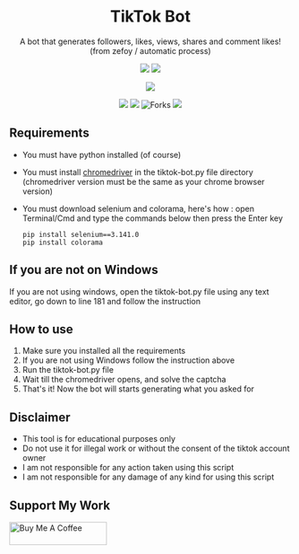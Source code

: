 <h1 align="center">TikTok Bot</h1>
<p align="center">A bot that generates followers, likes, views, shares and comment likes!<br>(from zefoy / automatic process)<p>

<p align="center">
<a href="https://github.com/simonfarah/tiktok-bot">
<img src="https://img.shields.io/badge/tiktok bot-EE1D52?&style=for-the-badge&logo=tiktok"></a>

<img src="https://img.shields.io/badge/python-FFD43B?&style=for-the-badge&logo=python">
</p>

<p align="center">
<a href="https://github.com/simonfarah"><img src="https://img.shields.io/badge/author-simon farah-red.svg?style=for-the-badge&logo=github"></a>
</p>

<p align="center">
<img src="https://img.shields.io/github/forks/simonfarah/tiktok-bot?color=EE1D52&style=flat-square">
<img src="https://img.shields.io/github/stars/simonfarah/tiktok-bot?color=EE1D52&style=flat-square">
<img title="Forks" src="https://img.shields.io/github/followers/simonfarah?color=EE1D52&style=flat-square">
<img src="https://img.shields.io/badge/maintained-no-EE1D52?&style=flat-square">
</p>

## Requirements
* You must have python installed (of course)
* You must install [chromedriver](https://chromedriver.chromium.org/downloads) in the tiktok-bot.py file directory (chromedriver version must be the same as your chrome browser version)
* You must download selenium and colorama, here's how : open Terminal/Cmd and type the commands below then press the Enter key

      pip install selenium==3.141.0
      pip install colorama

## If you are not on Windows
If you are not using windows, open the tiktok-bot.py file using any text editor, go down to line 181 and follow the instruction

## How to use
1. Make sure you installed all the requirements
2. If you are not using Windows follow the instruction above
3. Run the tiktok-bot.py file
4. Wait till the chromedriver opens, and solve the captcha
5. That's it! Now the bot will starts generating what you asked for

## Disclaimer
* This tool is for educational purposes only
* Do not use it for illegal work or without the consent of the tiktok account owner
* I am not responsible for any action taken using this script
* I am not responsible for any damage of any kind for using this script

## Support My Work
<a href="https://www.buymeacoffee.com/simonfarah" target="blank"><img src="https://cdn.buymeacoffee.com/buttons/default-orange.png" alt="Buy Me A Coffee" height="41" width="174"></a>
